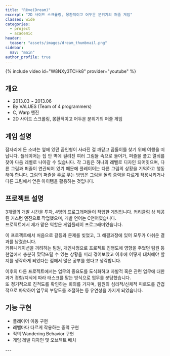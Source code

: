 ```yaml
---
title: "Rêve(Dream)"
excerpt: "2D 사이드 스크롤링, 몽환적이고 어두운 분위기의 퍼즐 게임"
classes: wide
categories: 
  - project
  - academic
header:
  teaser: "assets/images/dream_thumbnail.png"
sidebar:
  nav: "main"
author_profile: true
---
```


{% include video id="W8NXy3TCHk8" provider="youtube" %}

## 개요 
* 2013.03 ~ 2013.06
* By VALUES (Team of 4 programmers)
* C, Warp 엔진
* 2D 사이드 스크롤링, 몽환적이고 어두운 분위기의 퍼즐 게임

## 게임 설명
<div style="text-align: justify" markdown="1">
잠자리에 든 소녀는 옆에 있던 곰인형이 사라진 걸 깨닫고 곰돌이를 찾기 위해 여행을 떠납니다.  
플레이어는 집 안 벽에 걸려진 여러 그림들 속으로 들어가, 퍼즐을 풀고 열쇠를 찾아 다음 레벨로 나아갈 수 있습니다.  
각 그림은 하나의 레벨로 디자인 되어잇으며, 다른 그림과 퍼즐이 연관되어 있기 때문에 플레이어는 다른 그림의 상황을 기억하고 행동해야 합니다.  
그림의 퍼즐을 주로 푸는 방법은 그림을 돌려 중력을 다르게 작용시키거나 다른 그림에서 얻은 아이템을 활용하는 것입니다.  
  
## 프로젝트 설명
3개월의 개발 시간을 투자, 4명의 프로그래머들이 작업한 게임입니다. 커리큘럼 상 제공된 커스텀 엔진으로 작업했으며, 개발 언어는 C언어였습니다.  
프로젝트에서 제가 맡은 역할은 게임플레이 프로그래머였습니다.  
  
이 프로젝트에서 처음으로 갈등과 문제를 빚었고, 그 해결과정에 있어 모두가 아쉬운 결과를 남겼습니다.  
커뮤니케이션을 꺼려하는 팀원, 개인사정으로 프로젝트 진행도에 영향을 주었던 팀원 등 현업에서 충분히 맞닥뜨릴 수 있는 상황을 미리 겪어보았고 이후에 어떻게 대처해야 할지를 생각하게 되었다는 점에서 많은 공부를 했다고 생각합니다.  
  
이후의 다른 프로젝트에서는 업무의 중요도를 도식화하고 자발적 혹은 관련 업무에 대한 과거 경험/지식에 따라 태스크를 맡는 방식으로 업무를 분담했습니다.  
또 정기적으로 진척도를 확인하는 회의를 가지며, 팀원의 심리적/신체적 피로도를 간겁적으로
파악하여 업무의 부담도를 조절하는 등 유연성을 가지게 되었습니다.  

## 기능 구현
* 플레이어 이동 구현
* 레벨마다 다르게 작용하는 중력 구현
* 적의 Wandering Behavior 구현
* 게임 레벨 디자인 및 오브젝트 배치
  
</div>
---

